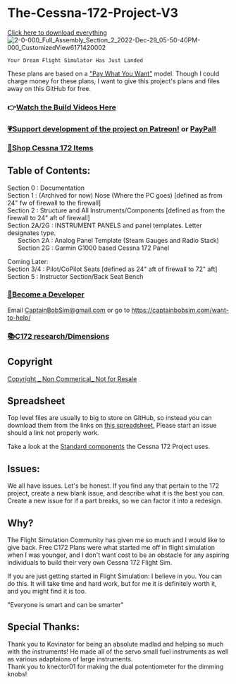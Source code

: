 # The-Cessna-172-Project-V3
[Click here to download everything](https://github.com/CaptainBobSim/The-Cessna-172-Project-V3/archive/refs/heads/main.zip)
![2-0-000_Full_Assembly_Section_2_2022-Dec-29_05-50-40PM-000_CustomizedView6171420002](https://user-images.githubusercontent.com/76851401/209990757-5b79265b-1078-4bf4-af83-6bcda4c6758b.png)

	Your Dream Flight Simulator Has Just Landed

These plans are based on a ["Pay What You Want"](https://captainbobsim.com/product/the-cessna-172-project-files/) model. Though I could charge money for these plans, I want to give this project's plans and files away on this GitHub for free. 
### 👉[Watch the Build Videos Here](https://www.youtube.com/watch?v=Gfau2fuKCAs&list=PL3BZuuA7xo1La9Q11wTtN-bd93COms_3J)
### [💗Support development of the project on Patreon!](https://www.patreon.com/Captain_Bob) or [PayPal!](https://www.paypal.com/donate?business=H4MLB9GPEUEX4&item_name=Cessna+172+Project&currency_code=USD)
### [🛒Shop Cessna 172 Items](https://captainbobsim.com/product-category/cessna-172/)

## Table of Contents: <br />
Section 0 : Documentation <br />
Section 1 : (Archived for now) Nose (Where the PC goes) [defined as from 24" fw of firewall to the firewall]<br />
Section 2 : Structure and All Instruments/Components [defined as from the firewall to 24" aft of firewall] <br />
Section 2A/2G : INSTRUMENT PANELS and panel templates. Letter designates type. <br />
&nbsp;&nbsp;&nbsp;&nbsp;&nbsp; Section 2A : Analog Panel Template (Steam Gauges and Radio Stack) <br />
&nbsp;&nbsp;&nbsp;&nbsp;&nbsp; Section 2G : Garmin G1000 based Cessna 172 Panel <br />

Coming Later: <br />
Section 3/4 : Pilot/CoPilot Seats [defined as 24" aft of firewall to 72" aft] <br />
Section 5 : Instructor Section/Back Seat Bench <br />

### [🔨Become a Developer](https://captainbobsim.com/want-to-help/)
Email CaptainBobSim@gmail.com or go to https://captainbobsim.com/want-to-help/

### [📚C172 research/Dimensions](https://github.com/CaptainBobSim/C172-Research)

## Copyright
[Copyright _ Non Commerical_ Not for Resale](https://creativecommons.org/licenses/by-nc/4.0/)

## Spreadsheet
Top level files are usually to big to store on GitHub, so instead you can download them from the links on [this spreadsheet.](https://docs.google.com/spreadsheets/d/1PClelHtWd3HWM-4E4RQvf7FtlqrC03PmzhzorxXTbhs/edit?usp=sharing)
Please start an issue should a link not properly work.

Take a look at the [Standard components](https://docs.google.com/spreadsheets/d/1PClelHtWd3HWM-4E4RQvf7FtlqrC03PmzhzorxXTbhs/edit#gid=2116223817) the Cessna 172 Project uses.

## Issues:
We all have issues. Let's be honest. If you find any that pertain to the 172 project, create a new blank issue, and describe what it is the best you can.
Create a new issue for if a part breaks, so we can factor it into a redesign.

## Why?
The Flight Simulation Community has given me so much and I would like to give back. Free C172 Plans were what started me off in flight simulation when I was younger, and I don't want cost to be an obstacle for any aspiring individuals to build their very own Cessna 172 Flight Sim.

If you are just getting started in Flight Simulation: I believe in you. You can do this. It will take time and hard work, but for me it is definitely worth it, and you might find it is too.

"Everyone is smart and can be smarter"

## Special Thanks:
Thank you to Kovinator for being an absolute madlad and helping so much with the instruments! He made all of the servo small fuel instruments as well as various adaptaions of large instruments. <br />
Thank you to knector01 for making the dual potentiometer for the dimming knobs!
